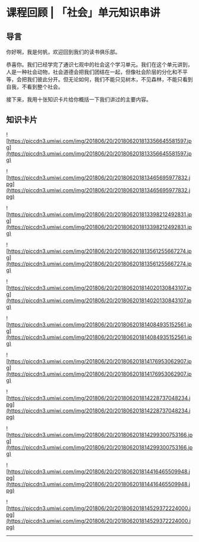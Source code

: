 # 课程回顾 | 「社会」单元知识串讲

## 导言

你好啊，我是何帆，欢迎回到我们的读书俱乐部。

恭喜你。我们已经学完了通识七观中的社会这个学习单元。我们在这个单元讲到，人是一种社会动物，社会道德会把我们团结在一起，但像社会阶层的分化和不平等，会把我们彼此分开。但无论如何，我们不能只见树木，不见森林，不能只看到自我，不看到整个社会。

接下来，我用十张知识卡片给你概括一下我们讲过的主要内容。

## 知识卡片

![https://piccdn3.umiwi.com/img/201806/20/201806201813356645581597.jpg](https://piccdn3.umiwi.com/img/201806/20/201806201813356645581597.jpg)

![https://piccdn3.umiwi.com/img/201806/20/201806201813465695977832.jpg](https://piccdn3.umiwi.com/img/201806/20/201806201813465695977832.jpg)

![https://piccdn3.umiwi.com/img/201806/20/201806201813398212492831.jpg](https://piccdn3.umiwi.com/img/201806/20/201806201813398212492831.jpg)

![https://piccdn3.umiwi.com/img/201806/20/201806201813561255667274.jpg](https://piccdn3.umiwi.com/img/201806/20/201806201813561255667274.jpg)

![https://piccdn3.umiwi.com/img/201806/20/201806201814020130843107.jpg](https://piccdn3.umiwi.com/img/201806/20/201806201814020130843107.jpg)

![https://piccdn3.umiwi.com/img/201806/20/201806201814084935152561.jpg](https://piccdn3.umiwi.com/img/201806/20/201806201814084935152561.jpg)

![https://piccdn3.umiwi.com/img/201806/20/201806201814176953062907.jpg](https://piccdn3.umiwi.com/img/201806/20/201806201814176953062907.jpg)

![https://piccdn3.umiwi.com/img/201806/20/201806201814228737048234.jpg](https://piccdn3.umiwi.com/img/201806/20/201806201814228737048234.jpg)

![https://piccdn3.umiwi.com/img/201806/20/201806201814299300753166.jpg](https://piccdn3.umiwi.com/img/201806/20/201806201814299300753166.jpg)

![https://piccdn3.umiwi.com/img/201806/20/201806201814416465509948.jpg](https://piccdn3.umiwi.com/img/201806/20/201806201814416465509948.jpg)

![https://piccdn3.umiwi.com/img/201806/20/201806201814529372224000.jpg](https://piccdn3.umiwi.com/img/201806/20/201806201814529372224000.jpg)

---
